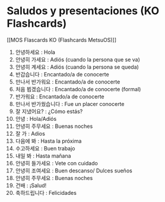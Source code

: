 # Saludos y presentaciones (KO Flashcards)

[[MOS Flascards KO (Flashcards MetsuOS)]]

1. 안녕하세요 : Hola
2. 안녕히 가세요 : Adiós (cuando la persona que se va)
3. 안녕히 계세요 : Adiós (cuando la persona se queda)
4. 반갑습니다 : Encantado/a de conocerte
5. 만나서 반가워요 : Encantado/a de conocerte
6. 처음 뵙겠습니다 : Encantado/a de conocerte (formal)
7. 반가워요 : Encantado/a de conocerte
8. 만나서 반가웠습니다 : Fue un placer conocerte
9. 잘 지냈어요? : ¿Cómo estás?
10. 안녕 : Hola/Adiós
11. 안녕히 주무세요 : Buenas noches
12. 잘 가 : Adios
13. 다음에 봐 : Hasta la próxima
14. 수고하세요 : Buen trabajo
15. 내일 봐 : Hasta mañana
16. 안녕히 들가세요 : Vete con cuidado
17. 안녕히 조여세요 : Buen descanso/ Dulces sueños
18. 안녕히 주무세요 : Buenas noches
19. 건배 : ¡Salud!
20. 축하드립니다 : Felicidades
